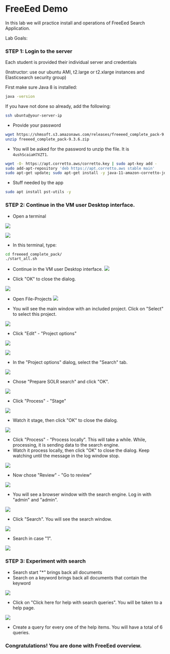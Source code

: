 # FreeEed Demo

In this lab we will practice install and operations of FreeEed Search Application.


Lab Goals:


### STEP 1: Login to the server

Each student is provided their individual server and credentials

(Instructor: use our ubuntu AMI, t2.large or t2.xlarge instances and Elasticsearch security group)


First make sure Java 8 is installed:

```bash
java -version
```


If you have not done so already, add the following:

```bash
ssh ubuntu@your-server-ip
```
* Provide your password

```bash
wget https://shmsoft.s3.amazonaws.com/releases/freeeed_complete_pack-9.3.6.zip
unzip freeeed_complete_pack-9.3.6.zip
```

* You will be asked for the password to unzip the file. It is `4ushScaiaH7XZT1`.

```bash
wget -O- https://apt.corretto.aws/corretto.key | sudo apt-key add - 
sudo add-apt-repository 'deb https://apt.corretto.aws stable main'
sudo apt-get update; sudo apt-get install -y java-11-amazon-corretto-jdk
```

* Stuff needed by the app

```bash
sudo apt install pst-utils -y
```

### STEP 2: Continue in the VM user Desktop interface.

* Open a terminal

![](images/120.png)


![](images/121.png)

* In this terminal, type:

```bash
cd freeeed_complete_pack/
./start_all.sh
```

* Continue in the VM user Desktop interface.
![](images/122.png)

* Click "OK" to close the dialog.

![](images/123.png)

* Open File-Projects
![](images/124.png)

* You will see the main window with an included project. Click on "Select" to select this project.

![](images/125.png)

* Click "Edit" - "Project options"

![](images/126.png)


![](images/127.png)

* In the "Project options" dialog, select the "Search" tab.

![](images/128.png)

* Chose "Prepare SOLR search" and click "OK".

![](images/129.png)

* Click "Process" - "Stage"

![](images/130.png)

* Watch it stage, then click "OK" to close the dialog.

![](images/131.png)

* Click "Process" - "Process locally". This will take a while. While, processing, it is sending data to the search engine.
* Watch it process locally, then click "OK" to close the dialog. Keep watching until the message in the log window stop.

![](images/132.png)

* Now chose "Review" - "Go to review"

![](images/133.png)

* You will see a browser window with the search engine. Log in with "admin" and "admin".

![](images/135.png)

* Click "Search". You will see the search window.

![](images/136.png)

* Search in case "1".

![](images/137.png)

### STEP 3: Experiment with search


* Search start "*" brings back all documents
* Search on a keyword brings back all documents that contain the keyword

![](images/138.png)

* Click on "Click here for help with search queries". You will be taken to a help page.

![](images/139.png)

* Create a query for every one of the help items. You will have a total of 6 queries.

### Congratulations! You are done with FreeEed overview.

